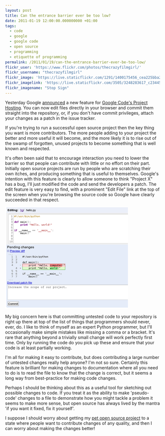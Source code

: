 ```yaml
---
layout: post
title: Can the entrance barrier ever be too low?
date: 2011-01-19 12:00:00.000000000 +01:00
tags:
  - code
  - google
  - google code
  - open source
  - programming
  - etiquette of programming
permalink: /2011/01/19/can-the-entrance-barrier-ever-be-too-low/
flickr_user: 'https://www.flickr.com/photos/thecrazyfilmgirl/'
flickr_username: "thecrazyfilmgirl"
flickr_image: 'https://live.staticflickr.com/1291/1400175456_cea225bba2_w.jpg'
flickr_imagelink: 'https://live.staticflickr.com/3505/3248283617_c23445ea31_w.jpg'
flickr_imagename: "Stop Sign"
---
```

Yesterday Google [announced](http://googlecode.blogspot.com/2011/01/make-quick-fixes-quicker-on-google.html) a
new feature for [Google Code's Project Hosting](http://code.google.com/p). You can now edit files directly in
your browser and commit them straight into the repository, or, if you don't have commit privileges, attach
your changes as a patch in the issue tracker.

If you're trying to run a successful open source project then the key thing you want is more contributors. The
more people adding to your project the better and more useful it will become, and the more likely it is to
rise out of the swamp of forgotten, unused projects to become something that is well known and respected.

It's often been said that to encourage interaction you need to lower the barrier so that people can contribute
with little or no effort on their part. Initially open source projects are run by people who are scratching
their own itches, and producing something that is useful to themselves. Google's intention with this feature
is clearly to allow someone to think "Project X" has a bug, I'll just modified the code and send the
developers a patch. The edit feature is very easy to find, with a prominent "Edit File" link at the top of the
screen when you're browsing the source code so Google have clearly succeeded in that respect.

![Google Code's Edit File Feature](/assets/googlecodeedit.png)

My big concern here is that committing untested code to your repository is right up there at top of the list
of things that programmers should never, ever, do. I like to think of myself as an expert Python programmer,
but I'll occasionally make simple mistakes like missing a comma or a bracket. It's rare that anything beyond a
trivially small change will work perfectly first time. Only by running the code do you pick up these and
ensure that your code is at least partially working.

I'm all for making it easy to contribute, but does contributing a large number of untested changes really help
anyone? I'm not so sure. Certainly this feature is brilliant for making changes to documentation where all you
need to do is to read the file to know that the change is correct, but it seems a long way from best-practice
for making code changes.

Perhaps I should be thinking about this as a useful tool for sketching out possible changes to code. If you
treat it as the ability to make 'pseudo-code' changes to a file to demonstrate how you might tackle a problem
it seems to make more sense, but open source has always lived by the mantra 'if you want it fixed, fix it
yourself'.

I suppose I should worry about getting my [pet open source project](http://code.google.com/p/djangode/) to a
state where people want to contribute changes of any quality, and then I can worry about making the changes
better!
